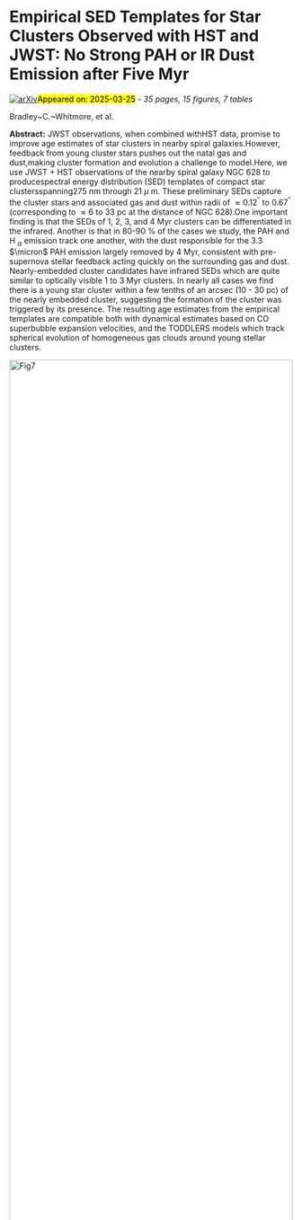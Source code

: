 <div class="macros" style="visibility:hidden;">
$\newcommand{\ensuremath}{}$
$\newcommand{\xspace}{}$
$\newcommand{\object}[1]{\texttt{#1}}$
$\newcommand{\farcs}{{.}''}$
$\newcommand{\farcm}{{.}'}$
$\newcommand{\arcsec}{''}$
$\newcommand{\arcmin}{'}$
$\newcommand{\ion}[2]{#1#2}$
$\newcommand{\textsc}[1]{\textrm{#1}}$
$\newcommand{\hl}[1]{\textrm{#1}}$
$\newcommand{\footnote}[1]{}$
$\newcommand{\kms}{ km s^{-1}}$
$\newcommand{\bibtex}{\textsc{Bib}\!\TeX}$
$\newcommand$
$\newcommand{\ngal}{ 17 }$
$\newcommand{\UWyoming}{\affiliation{Department of Physics and Astronomy, University of Wyoming, Laramie, WY 82071, USA}}$
$\newcommand{\STScI}{\affiliation{Space Telescope Science Institute, 3700 San Martin Drive, Baltimore, MD 21218, USA}}$
$\newcommand{\UAntof}{\affiliation{Centro de Astronomía (CITEVA), Universidad de Antofagasta, Avenida Angamos 601, Antofagasta, Chile}}$
$\newcommand{\NOIRLab}{\affiliation{Gemini Observatory/NSF NOIRLab, 950 N. Cherry Avenue, Tucson, AZ 85719, USA}}$
$\newcommand{\UToledo}{\affiliation{Ritter Astrophysical Research Center, University of Toledo, Toledo, OH 43606, USA}}$
$\newcommand{\JHU}{\affiliation{Department of Physics and Astronomy, The Johns Hopkins University, Baltimore, MD 21218 USA}}$
$\newcommand{\Caltech}{\affiliation{TAPIR, California Institute of Technology, Pasadena, CA 91125 USA}}$
$\newcommand{\OSU}{\affiliation{Department of Astronomy, The Ohio State University, 140 West 18th Ave., Columbus, OH 43210, USA}}$
$\newcommand{\OSUphys}{\affiliation{Department of Physics, The Ohio State University, Columbus, Ohio 43210, USA}}$
$\newcommand{\OSUcosmo}{\affiliation{Center for Cosmology \& Astro-Particle Physics, The Ohio State University, Columbus, Ohio 43210, USA}}$
$\newcommand{\UMichigan}{\affiliation{Department of Astronomy, University of Michigan, Ann Arbor, MI 48109, USA}}$
$\newcommand{\MPIA}{\affiliation{Max Planck Institut für Astronomie, Königstuhl 17, 69117 Heidelberg, Germany}}$
$\newcommand{\ESO}{\affiliation{European Southern Observatory,  Karl-Schwarzschild Str. 2, 85748 Garching bei Muenchen, Germany}}$
$\newcommand{\UAlberta}{\affiliation{Department of Physics, University of Alberta, Edmonton, AB T6G 2E1, Canada}}$
$\newcommand{\UCSD}{\affiliation{Center for Astrophysics \& Space Sciences, Department of Physics,  University of California San Diego, 9500 Gilman Drive, La Jolla, CA 92093, USA}}$
$\newcommand{\Belgium}{\affiliation{Sterrenkundig Observatorium, Universiteit Gent, Krijgslaan 281 S9, B-9000 Gent, Belgium}}$
$\newcommand{\UHeidelberg}{\affiliation{Astronomisches Rechen-Institut, Zentrum für Astronomie der Universität Heidelberg, Mönchhofstr. 12-14, D-69120 Heidelberg, Germany}}$
$\newcommand{\Bonn}{\affiliation{Argelander-Institut für Astronomie, Universität Bonn, Auf dem Hügel 71, 53121, Bonn, Germany}}$
$\newcommand{\ANU}{\affiliation{Research School of Astronomy and Astrophysics, Australian National University, Canberra, ACT 2611, Australia}}$
$\newcommand{\AthreeD}{\affiliation{ARC Centre of Excellence for All Sky Astrophysics in 3 Dimensions (ASTRO 3D), Australia}}$
$\newcommand{\nrao}{\affiliation{National Radio Astronomy Observatory, 520 Edgemont Road, Charlottesville, VA 22903, USA}}$
$\newcommand{\ITA}{\affiliation{Institut für Theoretische Astrophysik, Zentrum für Astronomie der Universität Heidelberg,\ Albert-Ueberle-Strasse 2, 69120 Heidelberg, Germany}}$
$\newcommand{\COOL}{\affiliation{Cosmic Origins Of Life (COOL) Research DAO, coolresearch.io}}$
$\newcommand{\IWR}{\affiliation{Universität Heidelberg, Interdisziplinäres Zentrum für Wissenschaftliches Rechnen, Im Neuenheimer Feld 205, D-69120 Heidelberg, Germany}}$
$\newcommand{\MPE}{\affiliation{Max-Planck-Institut für Extraterrestrische Physik (MPE), Giessenbachstr. 1, D-85748 Garching, Germany}}$
$\newcommand{\ICRAR}{\affiliation{International Centre for Radio Astronomy Research, University of Western Australia, 35 Stirling Highway, Crawley, WA 6009, Australia}}$
$\newcommand{\OCADU}{\affiliation{OCAD University, Toronto, Ontario, M5T 1W1, Canada}}$
$\newcommand{\UArizona}{\affiliation{Steward Observatory, University of Arizona, 933 N Cherry Ave,Tucson, AZ 85721, USA}}$
$\newcommand{\Riverside}{\affiliation{Department of Physics and Astronomy, University of California, Riverside, CA, 92521 USA}}$
$\newcommand{\Connecticut}{\affiliation{University of Connecticut, Department of Physics, 196A  Auditorium Road, Unit 3046, Storrs, CT, 06269}}$
$\newcommand{\ARI}{\affiliation{Astrophysics Research Institute, Liverpool John Moores University, 146 Brownlow Hill, Liverpool L3 5RF, UK}}$
$\newcommand{\LaPlata}{\affiliation{Instituto de Astrofisica de La Plata, CONICET–UNLP,$
$ Paseo del Bosque S/N, B1900FWA La Plata, Argentina }}$
$\newcommand{\sorbonne}{\affiliation{Sorbonne {Université}, LERMA, Observatoire de Paris, PSL university, CNRS, F-75014, Paris, France}}$
$\newcommand{\CITA}{\affiliation{Canadian Institute for Theoretical Astrophysics (CITA), University of Toronto, 60 St George Street, Toronto, ON M5S 3H8, Canada}}$
$\newcommand{\MCMASTER}{\affiliation{Department of Physics and Astronomy, McMaster University, 1280 Main Street West, Hamilton, ON L8S 4M1, Canada}}$
$\newcommand{\UNAM}{\affiliation{Instituto de Astronomía, Universidad Nacional Autónoma de México, Unidad Académica en Ensenada, Km 103 Carr. Tijuana−Ensenada, Ensenada, B.C.,$
$C.P. 22860, México}}$
$\newcommand{\Whitman}{\affil{Whitman College, 345 Boyer Avenue, Walla Walla, WA 99362, USA}}$
$\newcommand{\ARC}{\affil{ARC Centre of Excellence for All Sky Astrophysics in 3 Dimensions (ASTRO 3D), Australia}}$
$\newcommand{\stsciesa}{\affil{AURA for the European Space Agency (ESA), Space Telescope Science Institute, 3700 San Martin Drive, Baltimore, MD 21218, USA}}$
$\newcommand{\oxford}{\affil{Department of Physics, University of Oxford, Keble Road, Oxford OX1 3RH, UK}}$
$\newcommand{\Carnegie}{\affil{The Observatories of the Carnegie Institution for Science, 813 Santa Barbara Street, Pasadena, CA 91101, USA}}$
$\newcommand{\Virginia}{\affil{University of Virginia, Charlottesville, VA, USA }}$
$\newcommand{\Rechen}{\affil{Astronomisches Rechen-Institut, Zentrum für Astronomie der Universität Heidelberg, Mönchhofstraße 12-14, D-69120 Heidelberg, Germany}}$
$\newcommand{\UniCA}{\affil{Université Côte d'Azur, Observatoire de la Côte d'Azur, CNRS, Laboratoire Lagrange, 06000, Nice, France}}$
$\newcommand{\Alberta}{\affil{Dept. of Physics, University of Alberta, 4-183 CCIS, Edmonton, Alberta, T6G 2E1, Canada}}$
$\newcommand{\Gent}{\affil{Sterrenkundig Observatorium, Universiteit Gent, Krijgslaan 281 S9, B-9000 Gent, Belgium}}$
$\newcommand{\lea}{\mathrel{<\kern-1.0em\lower0.9ex\hbox{\sim}}}$
$\newcommand{\gea}{\mathrel{>\kern-1.0em\lower0.9ex\hbox{\sim}}}$</div>



<div id="title">

# Empirical SED Templates for Star Clusters Observed with HST and JWST: No Strong PAH or IR Dust Emission after Five Myr

</div>
<div id="comments">

[![arXiv](https://img.shields.io/badge/arXiv-2503.17921-b31b1b.svg)](https://arxiv.org/abs/2503.17921)<mark>Appeared on: 2025-03-25</mark> -  _35 pages, 15 figures, 7 tables_

</div>
<div id="authors">

Bradley~C.~Whitmore, et al.

</div>
<div id="abstract">

**Abstract:** JWST observations, when combined withHST data, promise to improve age estimates of star clusters in nearby spiral galaxies.However, feedback from young cluster stars pushes out the natal gas and dust,making cluster formation and evolution a challenge to model.Here, we use JWST $+$ HST observations of the nearby spiral galaxy NGC 628 to producespectral energy distribution (SED) templates of compact star clustersspanning275 nm through 21 $\mu$ m. These preliminary SEDs capture the cluster stars and associated gas and dust within radii of $\approx0.12^{\prime\prime}$ to $0.67^{\prime\prime}$ (corresponding to $\approx6$ to $33$ pc at the distance of NGC 628).One important finding is that the SEDs of 1, 2, 3, and 4 Myr clusters can be differentiated in the infrared.  Another is that in 80-90 \% of the cases we study, the PAH and H $_{\alpha}$ emission track one another, with the dust responsible for the 3.3 $\micron$ PAH emission largely removed  by  4 Myr, consistent with pre-supernova stellar feedback acting quickly on the surrounding gas and dust.  Nearly-embedded cluster candidates have infrared SEDs which are quite similar to optically visible 1 to 3 Myr clusters. In nearly all cases we find there is a young star cluster within a few tenths of an arcsec (10 - 30 pc) of the nearly embedded cluster, suggesting  the formation of the cluster was triggered by its presence. The resulting age estimates from the empirical templates are compatible both with dynamical estimates based on CO superbubble expansion velocities, and the TODDLERS models which track spherical evolution of homogeneous gas clouds around young stellar clusters.

</div>

<div id="div_fig1">

<img src="tmp_2503.17921/./pilot4_1_4_mos_oct_25_2024.png" alt="Fig7" width="100%"/>

**Figure 7. -** Snapshots of  the 1 - 4 Myr training set clusters.  The cluster ID is shown in  yellow, along with the adopted age (see text). The color combinations  used for the snapshots, and a size scale, are shown in the top row. The program cluster is just above the small red cross in all cases.  (*fig:1_4_templates*)

</div>
<div id="div_fig2">

<img src="tmp_2503.17921/./pilot4_template_mosaic_oct_19_2024.png" alt="Fig9" width="100%"/>

**Figure 9. -** Figure showing how the mean-value version of the  empirical templates (upper right panel) are derived from the observations of the training set (upper left panel). The dashed lines are from the BC03 stellar continuum models. The black triangles are the 1 sigma detection  limits. The individual  clusters are shown in the bottom panel for the five clusters in each sample, although in some cases there are fewer data points because a cluster is an outlier (see Section \ref{sec:outliers}), or is off the bottom of the diagram. (*fig:mean_templates*)

</div>
<div id="div_fig3">

<img src="tmp_2503.17921/./pilot4_5_500_mos_oct_25_2024.png" alt="Fig8" width="100%"/>

**Figure 8. -** Same as Figure \ref{fig:1_4_templates} for 5 - 500 Myr training set clusters.   (*fig:5_500_templates*)

</div><div id="qrcode"><img src=https://api.qrserver.com/v1/create-qr-code/?size=100x100&data="https://arxiv.org/abs/2503.17921"></div>